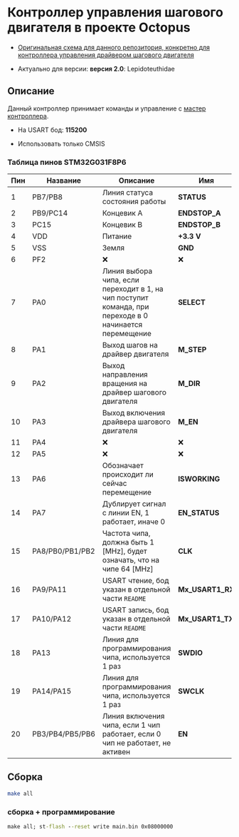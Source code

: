 # Контроллер управления шагового двигателя в проекте Octopus

* [Оригинальная схема для данного репозитория, конкретно для контроллера управления драйвером шагового двигателя](https://github.com/khosta77/Squid)

* Актуально для версии: **версия 2.0**: Lepidoteuthidae

## Описание

Данный контроллер принимает команды и управление с [мастер контроллера](https://github.com/khosta77/STM32F407VG_MOTOR_BOARD).

* На USART бод: **115200**

* Использовать только CMSIS

### Таблица пинов STM32G031F8P6

| Пин | Название        | Описание                                                                                                | Имя              |Направление |
|-----|-----------------|---------------------------------------------------------------------------------------------------------|------------------|------------|
| 1   | PB7/PB8         | Линия статуса состояния работы                                                                          | **STATUS**       |`->`        |
| 2   | PB9/PC14        | Концевик А                                                                                              | **ENDSTOP_A**    |`<-`        |
| 3   | PC15            | Концевик B                                                                                              | **ENDSTOP_B**    |`<-`        |
| 4   | VDD             | Питание                                                                                                 | **+3.3 V**       |`-`         |
| 5   | VSS             | Земля                                                                                                   | **GND**          |`-`         |
| 6   | PF2             | ❌                                                                                                      | ❌              |❌          |
| 7   | PA0             | Линия выбора чипа, если переходит в 1, на чип поступит команда, при переходе в 0 начинается перемещение | **SELECT**       |`<-`        |
| 8   | PA1             | Выход шагов на драйвер двигателя                                                                        | **M_STEP**       |`->`        |
| 9   | PA2             | Выход направления вращения на драйвер шагового двигателя                                                | **M_DIR**        |`->`        |
| 10  | PA3             | Выход включения драйвера шагового двигателя                                                             | **M_EN**         |`->`        |
| 11  | PA4             | ❌                                                                                                      | ❌              |❌          |
| 12  | PA5             | ❌                                                                                                      | ❌              |❌          |
| 13  | PA6             | Обозначает происходит ли сейчас перемещение                                                             | **ISWORKING**    |`->`        |
| 14  | PA7             | Дублирует сигнал с линии EN, 1 работает, иначе 0                                                        | **EN_STATUS**    | `->`       |
| 15  | PA8/PB0/PB1/PB2 | Частота чипа, должна быть 1 [MHz], будет означать, что на чипе 64 [MHz]                                 | **CLK**          |`->`        |
| 16  | PA9/PA11        | USART чтение, бод указан в отдельной части `README`                                                     | **Mx_USART1_RX** |`<-`        |
| 17  | PA10/PA12       | USART запись, бод указан в отдельной части `README`                                                     | **Mx_USART1_TX** |`->`        |
| 18  | PA13            | Линия для программирования чипа, используется 1 раз                                                     | **SWDIO**        |`-`         |
| 19  | PA14/PA15       | Линия для программирования чипа, используется 1 раз                                                     | **SWCLK**        | `-`        |
| 20  | PB3/PB4/PB5/PB6 | Линия включения чипа, если 1 чип работает, если 0 чип не работает, не активен                           | **EN**           |`<-`        |

## Сборка

```bash
make all
```

### сборка + программирование

```cmd
make all; st-flash --reset write main.bin 0x08000000
```
